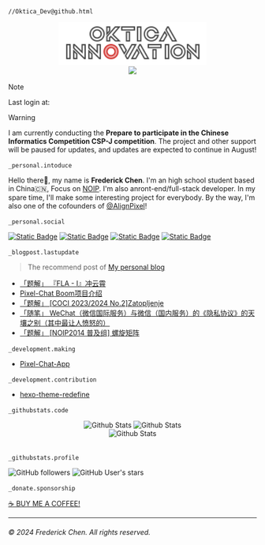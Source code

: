 ```finder
//Oktica_Dev@github.html
```

<div align="center">
  <a href="https://setbun.com/">
    <img src="logo-final/oktica-right-logo-neon-webkit-animation.svg" width="300px"/>
    <br>
    <img src="https://profile-counter.glitch.me/FrederickAsYou/count.svg"/>
  </a>
</div>

> [!NOTE]
> Last login at: <!-- LAST_LOGIN_DATE START --><!-- LAST_LOGIN_DATE END -->

> [!WARNING]
> I am currently conducting the **Prepare to participate in the Chinese Informatics Competition CSP-J competition**. The project and other support will be paused for updates, and updates are expected to continue in August!

`_personal.intoduce`

Hello there👋, my name is **Frederick Chen**. I'm an high school student based in China🇨🇳, Focus on [NOIP](https://zh.wikipedia.org/wiki/%E5%85%A8%E5%9B%BD%E9%9D%92%E5%B0%91%E5%B9%B4%E4%BF%A1%E6%81%AF%E5%AD%A6%E5%A5%A5%E6%9E%97%E5%8C%B9%E5%85%8B%E8%81%94%E8%B5%9B). I'm also anront-end/full-stack developer. In my spare time, I'll make some interesting project for everybody. By the way, I'm also one of the cofounders of [@AlignPixel](https://github.com/AlignPixel)! 

`_personal.social`

[![Static Badge](https://img.shields.io/badge/Twitter(X)-blue?style=for-the-badge&logo=X&logoColor=white)](https://twitter.com/FrederickAsYou) [![Static Badge](https://img.shields.io/badge/Youtube-red?style=for-the-badge&logo=Youtube&logoColor=white)](https://www.youtube.com/@Fredgg0017) [![Static Badge](https://img.shields.io/badge/Mastodon-purple?style=for-the-badge&logo=mastodon&logoColor=white)](https://fairy.id/@bundragon) [![Static Badge](https://img.shields.io/badge/%40-Emal-green?style=for-the-badge&logoColor=white)](mailto:seventeen@ohdragonboi.cn)

`_blogpost.lastupdate`

> The recommend post of [My personal blog](https://setbun.com)

<!-- BLOG-POST-LIST:START -->
- [「题解」 『FLA - I』冲云霄](https://setbun.com/p/20240803.html)
- [Pixel-Chat Boom项目介绍](https://setbun.com/p/20240729.html)
- [「题解」 [COCI 2023/2024 No.2]Zatopljenje](https://setbun.com/p/20240728.html)
- [「随笔」 WeChat（微信国际服务）与微信（国内服务）的《隐私协议》的天壤之别（其中最让人愤怒的）](https://setbun.com/p/20240713.html)
- [「题解」 [NOIP2014 普及组] 螺旋矩阵](https://setbun.com/p/20240712.html)
<!-- BLOG-POST-LIST:END -->

`_development.making`

- [Pixel-Chat-App](https://github.com/AlignPixel/Pixel-Chat-App)

`_development.contribution`

- [hexo-theme-redefine](https://github.com/EvanNotFound/hexo-theme-redefine)

`_githubstats.code`

<div align="center">
  <img src="https://github-readme-stats.vercel.app/api?username=FrederickBun" width="300px" title="Github Stats" />
  <img src="https://github-readme-stats.vercel.app/api/top-langs/?username=FrederickBun&layout=compact" width="237px" title="Github Stats" />
  <br>
  <img src="https://github-profile-trophy.vercel.app/?username=FrederickBun&theme=flat&column=6&margin-w=15&margin-h=15" title="Github Stats" />
</div>

<br>

`_githubstats.profile`

![GitHub followers](https://img.shields.io/github/followers/FrederickBun?style=for-the-badge&logo=Github&logoColor=White)  ![GitHub User's stars](https://img.shields.io/github/stars/FrederickBun?style=for-the-badge&logo=github&logoColor=white) 

`_donate.sponsorship`

[☕️ BUY ME A COFFEE!](/DONATE.md)

---

###### &copy; 2024 Frederick Chen. All rights reserved. 
